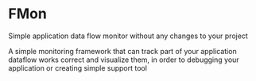 # FMon
Simple application data flow monitor without any changes to your project

A simple monitoring framework that can track part of your application dataflow works correct
and visualize them, in order to debugging your application or creating simple support tool
